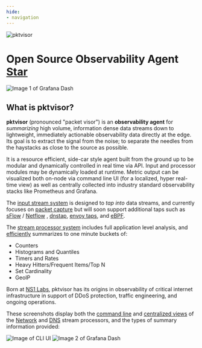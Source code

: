 ```yaml
---
hide:
- navigation
---
```


<script async defer src="https://buttons.github.io/buttons.js"></script>
![pktvisor](https://raw.githubusercontent.com/ns1labs/pktvisor/develop/docs/images/pktvisor-header.png)

# Open Source Observability Agent <a class="github-button" href="https://github.com/ns1labs/pktvisor" data-size="large" aria-label="Star ns1labs/pktvisor on GitHub">Star</a>

![Image 1 of Grafana Dash](https://raw.githubusercontent.com/ns1labs/pktvisor/develop/docs/images/pktvisor-grafana-screenshot1.png)

## What is pktvisor?

**pktvisor** (pronounced "packet visor") is an **observability agent** for _summarizing_ high volume, information dense
data streams down to lightweight, immediately actionable observability data directly at the edge. Its goal is to extract
the signal from the noise; to separate the needles from the haystacks as close to the source as possible.

It is a resource efficient, side-car style agent built from the ground up to be modular and dynamically controlled in
real time via API. Input and processor modules may be dynamically loaded at runtime. Metric output can be visualized
both on-node via command line UI (for a localized, hyper real-time view)
as well as centrally collected into industry standard observability stacks like Prometheus and Grafana.

The [input stream system](src/inputs) is designed to _tap into_ data streams, and currently focuses
on [packet capture](https://en.wikipedia.org/wiki/Packet_analyzer) but will soon support additional taps such
as [sFlow](https://en.wikipedia.org/wiki/SFlow) / [Netflow](https://en.wikipedia.org/wiki/NetFlow)
, [dnstap](https://dnstap.info/), [envoy taps](https://www.envoyproxy.io/docs/envoy/latest/operations/traffic_tapping),
and [eBPF](https://ebpf.io/).

The [stream processor system](src/handlers) includes full application level analysis,
and [efficiently](https://en.wikipedia.org/wiki/Streaming_algorithm) summarizes to one minute buckets of:

* Counters
* Histograms and Quantiles
* Timers and Rates
* Heavy Hitters/Frequent Items/Top N
* Set Cardinality
* GeoIP

Born at [NS1 Labs](https://ns1.com/labs), pktvisor has its origins in observability of critical internet infrastructure in support of DDoS protection, traffic
engineering, and ongoing operations.

These screenshots display both the [command line](golang/) and [centralized views](centralized_collection/) of
the [Network](src/handlers/net)
and [DNS](src/handlers/dns) stream processors, and the types of summary information provided:

![Image of CLI UI](https://raw.githubusercontent.com/ns1labs/pktvisor/develop/docs/images/pktvisor3-cli-ui-screenshot.png)
![Image 2 of Grafana Dash](https://raw.githubusercontent.com/ns1labs/pktvisor/develop/docs/images/pktvisor-grafana-screenshot2.png)
